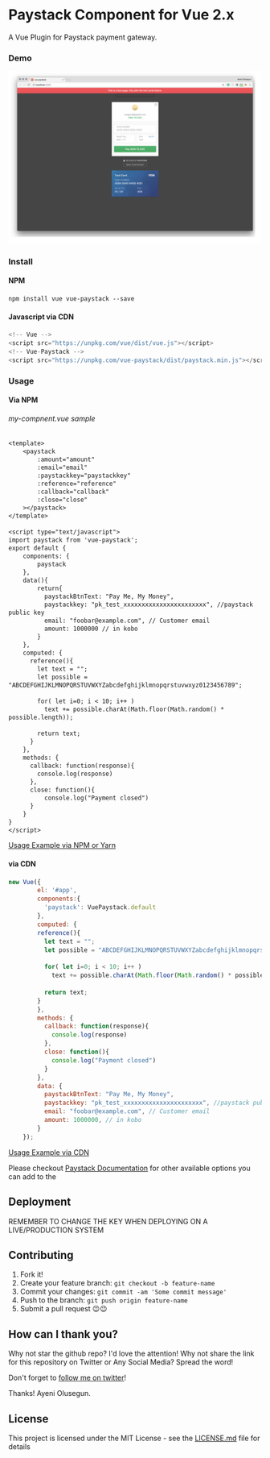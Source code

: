 # Paystack Component for Vue 2.x
A Vue Plugin for Paystack payment gateway.

### Demo

![Demo Image](vue-paystack.png?raw=true "Demo Image")

### Install

#### NPM
```
npm install vue vue-paystack --save 
``` 

#### Javascript via CDN
```javascript 1.8
<!-- Vue -->
<script src="https://unpkg.com/vue/dist/vue.js"></script>
<!-- Vue-Paystack -->
<script src="https://unpkg.com/vue-paystack/dist/paystack.min.js"></script>
```

### Usage

#### Via NPM

###### my-compnent.vue sample
```vue
<template>
    <paystack
        :amount="amount"
        :email="email"
        :paystackkey="paystackkey"
        :reference="reference"
        :callback="callback"
        :close="close"
    ></paystack>
</template>

<script type="text/javascript">
import paystack from 'vue-paystack';
export default {
    components: {
        paystack
    },
    data(){
        return{
          paystackBtnText: "Pay Me, My Money",
          paystackkey: "pk_test_xxxxxxxxxxxxxxxxxxxxxxx", //paystack public key
          email: "foobar@example.com", // Customer email
          amount: 1000000 // in kobo
        }
    },
    computed: {
      reference(){
        let text = "";
        let possible = "ABCDEFGHIJKLMNOPQRSTUVWXYZabcdefghijklmnopqrstuvwxyz0123456789";

        for( let i=0; i < 10; i++ )
          text += possible.charAt(Math.floor(Math.random() * possible.length));

        return text;
      }
    },
    methods: {
      callback: function(response){
        console.log(response)
      },
      close: function(){
          console.log("Payment closed")
      }
    }
}
</script>
```
[Usage Example via NPM or Yarn](examples/commonjs/App.vue)
#### via CDN
```javascript 1.8
new Vue({
        el: '#app',
        components:{
          'paystack': VuePaystack.default
        },
        computed: {
        reference(){
          let text = "";
          let possible = "ABCDEFGHIJKLMNOPQRSTUVWXYZabcdefghijklmnopqrstuvwxyz0123456789";

          for( let i=0; i < 10; i++ )
            text += possible.charAt(Math.floor(Math.random() * possible.length));

          return text;
        }
        },
        methods: {
          callback: function(response){
            console.log(response)
          },
          close: function(){
            console.log("Payment closed")
          }
        },
        data: {
          paystackBtnText: "Pay Me, My Money",
          paystackkey: "pk_test_xxxxxxxxxxxxxxxxxxxxxx", //paystack public key
          email: "foobar@example.com", // Customer email
          amount: 1000000, // in kobo
        }
    });
```
[Usage Example via CDN](examples/index.html)

Please checkout [Paystack Documentation](https://developers.paystack.co/docs/paystack-inline) for other available options you can add to the 

## Deployment
REMEMBER TO CHANGE THE KEY WHEN DEPLOYING ON A LIVE/PRODUCTION SYSTEM


## Contributing
1. Fork it!
2. Create your feature branch: `git checkout -b feature-name`
3. Commit your changes: `git commit -am 'Some commit message'`
4. Push to the branch: `git push origin feature-name`
5. Submit a pull request 😉😉

## How can I thank you?

Why not star the github repo? I'd love the attention! Why not share the link for this repository on Twitter or Any Social Media? Spread the word!

Don't forget to [follow me on twitter](https://twitter.com/iamraphson)!

Thanks!
Ayeni Olusegun.

## License
This project is licensed under the MIT License - see the [LICENSE.md](LICENSE) file for details



